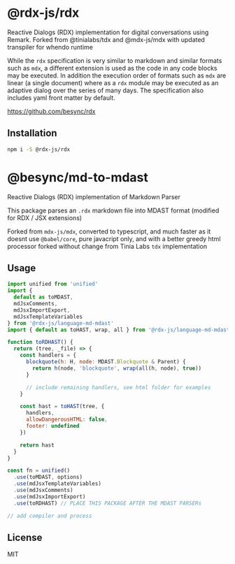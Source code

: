 # @rdx-js/rdx

Reactive Dialogs (RDX) implementation for digital conversations using Remark. Forked from @tinialabs/tdx and @mdx-js/mdx with updated transpiler for whendo runtime

While the `rdx` specification is very similar to markdown and similar formats such as `mdx`, a different extension is used as the code in any code blocks may be executed. In addition the execution order of formats such as `mdx` are linear (a single document) where as a `rdx` module may be executed as an adaptive dialog over the series of many days. The specification also includes yaml front matter by default.

https://github.com/besync/rdx

## Installation

```sh
npm i -S @rdx-js/rdx
```

# @besync/md-to-mdast

Reactive Dialogs (RDX) implementation of Markdown Parser

This package parses an `.rdx` markdown file into MDAST format (modified for RDX / JSX extensions)

Forked from `mdx-js/mdx`, converted to typescript, and much faster as it doesnt use `@babel/core`, pure javacript only, and with a better greedy html processor forked without change from Tinia Labs `tdx` implementation

## Usage

```js
import unified from 'unified'
import {
  default as toMDAST,
  mdJsxComments,
  mdJsxImportExport,
  mdJsxTemplateVariables
} from '@rdx-js/language-md-mdast'
import { default as toHAST, wrap, all } from '@rdx-js/language-md-mdast'

function toRDHAST() {
  return (tree, _file) => {
    const handlers = {
      blockquote(h: H, node: MDAST.Blockquote & Parent) {
        return h(node, 'blockquote', wrap(all(h, node), true))
      }

      // include remaining handlers, see html folder for examples
    }

    const hast = toHAST(tree, {
      handlers,
      allowDangerousHTML: false,
      footer: undefined
    })

    return hast
  }
}

const fn = unified()
  .use(toMDAST, options)
  .use(mdJsxTemplateVariables)
  .use(mdJsxComments)
  .use(mdJsxImportExport)
  .use(toRDHAST) // PLACE THIS PACKAGE AFTER THE MDAST PARSERs

// add compiler and process
```

## License

MIT
